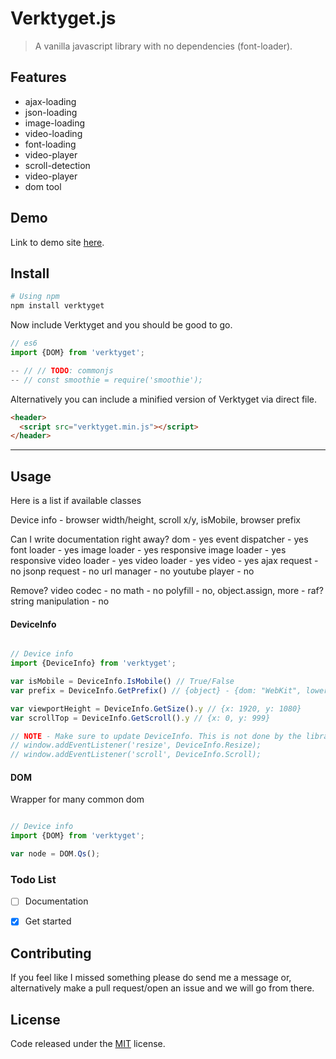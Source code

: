 # Verktyget.js

> A vanilla javascript library with no dependencies (font-loader).

## Features

* ajax-loading
* json-loading
* image-loading
* video-loading
* font-loading
* video-player
* scroll-detection
* video-player
* dom tool

## Demo

Link to demo site [here](http://name.robinisaksson.com).

## Install

``` bash
# Using npm
npm install verktyget

```

Now include Verktyget and you should be good to go.

``` js
// es6
import {DOM} from 'verktyget';

-- // // TODO: commonjs
-- // const smoothie = require('smoothie');
```

Alternatively you can include a minified version of Verktyget via direct file.

``` html
<header>
  <script src="verktyget.min.js"></script>
</header>
```





---------------------------------------------------------------











## Usage

Here is a list if available classes

Device info - browser width/height, scroll x/y, isMobile, browser prefix


Can I write documentation right away?
dom                       - yes
event dispatcher          - yes        
font loader               - yes
image loader              - yes
responsive image loader   - yes
responsive video loader   - yes
video loader              - yes
video                     - yes
ajax request              - no
jsonp request             - no
url manager               - no
youtube player            - no

Remove?
video codec               - no
math                      - no
polyfill                  - no, object.assign, more - raf?
string manipulation       - no


#### DeviceInfo
``` js

// Device info
import {DeviceInfo} from 'verktyget';

var isMobile = DeviceInfo.IsMobile() // True/False
var prefix = DeviceInfo.GetPrefix() // {object} - {dom: "WebKit", lowercase: "webkit", css: "-webkit-", js: "Webkit"}

var viewportHeight = DeviceInfo.GetSize().y // {x: 1920, y: 1080}
var scrollTop = DeviceInfo.GetScroll().y // {x: 0, y: 999}

// NOTE - Make sure to update DeviceInfo. This is not done by the library
// window.addEventListener('resize', DeviceInfo.Resize);
// window.addEventListener('scroll', DeviceInfo.Scroll);

```

#### DOM
Wrapper for many common dom
``` js

// Device info
import {DOM} from 'verktyget';

var node = DOM.Qs();

```



### Todo List

* [ ] Documentation
* [x] Get started


## Contributing

If you feel like I missed something please do send me a message or, alternatively make a pull request/open an issue and we will go from there.

## License

Code released under the [MIT](LICENSE) license.
